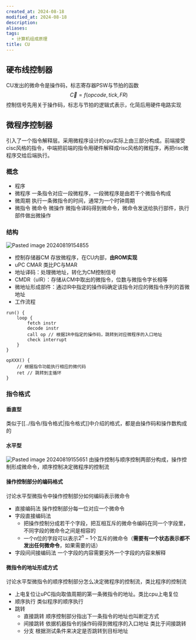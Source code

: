 ```yaml
---
created_at: 2024-08-18
modified_at: 2024-08-18
description: 
aliases: 
tags:
  - 计算机组成原理
title: CU
---
```

## 硬布线控制器
CU发出的微命令是操作码，标志寄存器PSW与节拍的函数
$$
\vec{C} = f(opcode,tick,FR)
$$
控制信号先用关于操作码，标志与节拍的逻辑式表示，化简后用硬件电路实现
## 微程序控制器
引入了一个指令解释层。采用微程序设计的cpu实际上由三部分构成。前端接受cisc风格的指令，中端把前端的指令用硬件解释成risc风格的微程序，再把risc微程序交给后端执行。
### 概念
- 程序
- 微程序
	一条指令对应一段微程序，一段微程序是由若干个微指令构成
- 微周期
	执行一条微指令的时间，通常为一个时钟周期
- 微指令 微命令 微操作
	微指令译码得到微命令，微命令发送给执行部件，执行部件做出微操作
### 结构
![Pasted image 20240819154855](https://r2.pipago360.site/pupahub/2024/09/add008cb29a0df45721ef75f46c44378.png)
- 控制存储器CM 存放微程序，在CU内部，**由ROM实现**
- uPC CMAR 类比PC与MAR
- 地址译码：处理微地址，转化为CM控制信号
- CMDR（uIR）：存储从CM中取出的微指令，位数与微指令字长相等
- 微地址形成部件：通过IR中指定的操作码确定该指令对应的微指令序列的首微地址
- 工作流程
```
run() {
	loop {
		fetch instr
		decode instr
		call op // 根据IR中指定的操作码，跳转到对应微程序的入口地址
		check interrupt
	}
}

opXXX() {
	// 根据指令功能执行相应的微代码
	ret // 跳转到主循环
}
```
### 指令格式
#### 垂直型
类似于[[../指令/指令格式|指令格式]]中介绍的格式，都是由操作码和操作数构成的
#### 水平型
![Pasted image 20240819155651](https://r2.pipago360.site/pupahub/2024/09/35d04e373f0329ba9bb3988eb919409d.png)
由操作控制与顺序控制两部分构成，操作控制形成微命令，顺序控制决定微程序的控制流
#### 操作控制部分的编码格式
讨论水平型微指令中操作控制部分如何编码表示微命令
- 直接编码法 操作控制部分每一位对应一个微命令
- 字段直接编码法 
	- 把操作控制分成若干个字段，把互相互斥的微命令编码在同一个字段里，不同字段的微命令之间是相容的
	- 一个n位的字段可以表示$2^n-1$个互斥的微命令（**需要有一个状态表示都不发出任何微命令**，如果需要的话）
- 字段间间接编码法 一个字段的内容需要另外一个字段的内容来解释
#### 微指令的地址形成方式
讨论水平型微指令的顺序控制部分怎么决定微程序的控制流，类比程序的控制流
- 上电复位让uPC指向取值周期的第一条微指令的地址。类比cpu上电复位
- 顺序执行 类似程序的顺序执行
- 跳转
	- 直接跳转 顺序控制部分指出下一条指令的地址也叫断定方式
	- 间接跳转 依据机器指令的操作码得到微程序的入口地址 类比于间接跳转
	- 分支 根据测试条件来决定是否跳转到目标地址